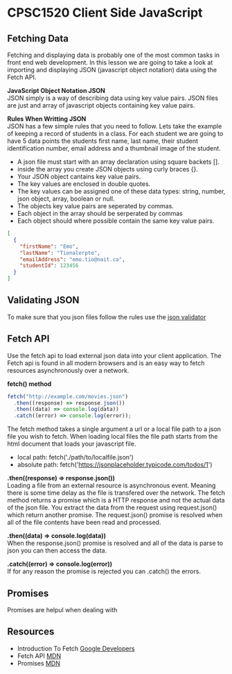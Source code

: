 # CPSC1520 Client Side JavaScript

## Fetching Data
Fetching and displaying data is probably one of the most common tasks in front end web development. In this lesson we are going to take a look at importing and displaying JSON (javascript object notation) data using the Fetch API.

**JavaScript Object Notation JSON**  
JSON simply is a way of describing data using key value pairs. JSON files are just and array of javascript objects containing key value pairs.

**Rules When Writting JSON**  
JSON has a few simple rules that you need to follow. Lets take the example of keeping a record of students in a class. For each student we are going to have 5 data points the students first name, last name, their student identification number, email address and a thumbnail image of the student.

- A json file must start with an array declaration using square backets [].
- inside the array you create JSON objects using curly braces {}.
- Your JSON object cantains key value pairs.
- The key values are enclosed in double quotes.
- The key values can be assigned one of these data types: string, number, json object, array, boolean or null.
- The objects key value pairs are seperated by commas.
- Each object in the array should be serperated by commas
- Each object should where possible contain the same key value pairs.

```json
[
  {
    "firstName": "Emo",
    "lastName": "Tionalerpto",
    "emailAddress": "emo.tio@nait.ca",
    "studentId": 123456
  }
]
```

## Validating JSON

To make sure that you json files follow the rules use the [json validator](https://jsonlint.com/)

## Fetch API
Use the fetch api to load external json data into your client application. The Fetch api is found in all modern browsers and is an easy way to fetch resources asynchronously over a network.

**fetch() method**
```javascript
fetch("http://example.com/movies.json")
  .then((response) => response.json())
  .then((data) => console.log(data))
  .catch((error) => console.log(error));
```  
The fetch method takes a single argument a url or a local file path to a json file you wish to fetch. When loading local files the file path starts from the html document that loads your javascript file.  
- local path: fetch('./path/to/localfile.json')  
- absolute path: fetch('https://jsonplaceholder.typicode.com/todos/1')

__.then((response) => response.json())__  
Loading a file from an external resource is asynchronous event. Meaning there is some time delay as the file is transfered over the network. The fetch method returns a promise which is a HTTP response and not the actual data of the json file. You extract the data from the request using request.json() which return another promise. The request.json() promise is resolved when all of the file contents have been read and processed.

__.then((data) => console.log(data))__   
When the response.json() promise is resolved and all of the data is parse to json you can then access the data.

__.catch((error) => console.log(error))__  
If for any reason the promise is rejected you can .catch() the errors.  
 
## Promises
Promises are helpul when dealing with 

 

## Resources  
- Introduction To Fetch [Google Developers](https://developers.google.com/web/updates/2015/03/introduction-to-fetch)
- Fetch API [MDN](https://developer.mozilla.org/en-US/docs/Web/API/Fetch_API/Using_Fetch)
- Promises [MDN](https://developer.mozilla.org/en-US/docs/Web/JavaScript/Reference/Global_Objects/Promise)
